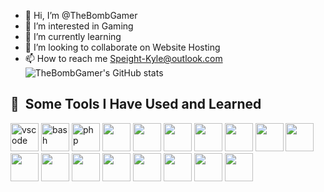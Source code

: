- 👋 Hi, I’m @TheBombGamer
- 👀 I’m interested in Gaming
- 🌱 I’m currently learning
- 💞️ I’m looking to collaborate on Website Hosting
- 📫 How to reach me Speight-Kyle@outlook.com <br>
![TheBombGamer's GitHub stats](https://github-readme-stats.vercel.app/api?username=thebombgamer&show_icons=true&theme=dark)
<h2> 🚀 &nbsp;Some Tools I Have Used and Learned</h2>
<p align="left">
<img src="https://cdn.jsdelivr.net/gh/devicons/devicon/icons/vscode/vscode-original.svg" alt="vscode" width="45" height="45"/>
<img src="https://cdn.jsdelivr.net/gh/devicons/devicon/icons/bash/bash-original.svg" alt="bash" width="45" height="45"/>
<img src="https://cdn.jsdelivr.net/gh/devicons/devicon/icons/php/php-original.svg" alt="php" width="45" height="45"/>
<img src="https://cdn.jsdelivr.net/gh/devicons/devicon@latest/icons/amazonwebservices/amazonwebservices-original-wordmark.svg" height="45"/>
            <img src="https://cdn.jsdelivr.net/gh/devicons/devicon@latest/icons/c/c-original.svg" height="45" />
            <img src="https://cdn.jsdelivr.net/gh/devicons/devicon@latest/icons/cloudflare/cloudflare-original.svg" height="45" />
            <img src="https://cdn.jsdelivr.net/gh/devicons/devicon@latest/icons/css3/css3-original-wordmark.svg" height="45"/>
            <img src="https://cdn.jsdelivr.net/gh/devicons/devicon@latest/icons/firebase/firebase-original-wordmark.svg" height="45"/>
            <img src="https://cdn.jsdelivr.net/gh/devicons/devicon@latest/icons/flask/flask-original.svg" height="45"/>
            <img src="https://cdn.jsdelivr.net/gh/devicons/devicon@latest/icons/git/git-original-wordmark.svg" height="45"/>
            <img src="https://cdn.jsdelivr.net/gh/devicons/devicon@latest/icons/html5/html5-original-wordmark.svg" height="45"/>
            <img src="https://cdn.jsdelivr.net/gh/devicons/devicon@latest/icons/linux/linux-original.svg" height="45"/>
            <img src="https://cdn.jsdelivr.net/gh/devicons/devicon@latest/icons/markdown/markdown-original.svg" height="45"/>
            <img src="https://cdn.jsdelivr.net/gh/devicons/devicon@latest/icons/photoshop/photoshop-original.svg" height="45"/>
            <img src="https://cdn.jsdelivr.net/gh/devicons/devicon@latest/icons/portainer/portainer-original.svg" height="45"/>
            <img src="https://cdn.jsdelivr.net/gh/devicons/devicon@latest/icons/python/python-original-wordmark.svg" height="45"/>
            <img src="https://cdn.jsdelivr.net/gh/devicons/devicon@latest/icons/redis/redis-original-wordmark.svg" height="45"/>
            <img src="https://cdn.jsdelivr.net/gh/devicons/devicon@latest/icons/vscode/vscode-original.svg" height="45"/>
</p>
